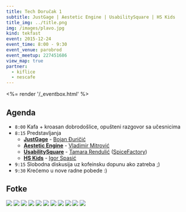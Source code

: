 ```yaml
---
title: Tech Doručak 1
subtitle: JustGage | Aestetic Engine | UsabilitySquare | HS Kids
title_img: ../title.png
img: /images/plavo.jpg
kind: tekfast
event: 2015-12-24
event_time: 8:00 - 9:30
event_venue: parobrod
event_meetup: 227451686
view_map: true
partner:
  - kiflice
  - nescafe
---
```


<%= render '/_eventbox.html' %>

## Agenda

+ `8:00`	Kafa + kroasan dobrodošlice, opušteni razgovor sa učesnicima
+ `8:15`	Predstavljanja
	+ [**JustGage**](http://justgage.com/) - [Bojan Đuričić](https://rs.linkedin.com/in/toorshia)
	+ [**Aestetic Engine**](http://brutalism.rs/projects/aesthetic-engine-1/) - [Vladimir Mitrović](https://rs.linkedin.com/in/pttrn)
	+ [**UsabilitySquare**](https://usabilitysquare.com/) - [Tamara Rendulić](https://rs.linkedin.com/in/tamara-rendulic-b8124629) ([SpiceFactory](http://spicefactory.co/))
	+ [**HS <i class="fa fa-heart"></i> Kids**](http://heapspace.rs/kids/index.html) - [Igor Spasić](https://github.com/igorspasic)
+ `9:15` Slobodna diskusija uz kofeinsku dopunu ako zatreba ;)
+ `9:30` Krećemo u nove radne pobede :)

## Fotke

![](600_445365857.jpeg)
![](600_445378916.jpeg)
![](600_445365866.jpeg)
![](600_445365869.jpeg)
![](600_445378915.jpeg)
![](600_445365862.jpeg)
![](600_445378921.jpeg)
![](600_445378917.jpeg)
![](600_445365848.jpeg)
![](600_445378920.jpeg)
![](600_445378923.jpeg)